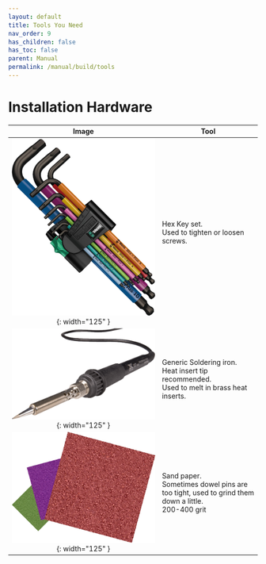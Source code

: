 ```yaml
---
layout: default
title: Tools You Need
nav_order: 9
has_children: false
has_toc: false
parent: Manual
permalink: /manual/build/tools
---
```


# Installation Hardware

| Image | Tool |
| :---: | --- |
| ![Wera Hex Keys](../../assets/images/howto/tools/hexkeys.png){: width="125" } | Hex Key set.<br/>Used to tighten or loosen screws.|
| ![Generic Soldering Iron](../../assets/images/howto/tools/solderiron.png){: width="125" } | Generic Soldering iron.<br/>Heat insert tip recommended.<br />Used to melt in brass heat inserts.|
| ![Sander paper](../../assets/images/howto/tools/sandpaper.png){: width="125" } | Sand paper.<br/>Sometimes dowel pins are too tight, used to grind them down a little.<br/> 200-400 grit|